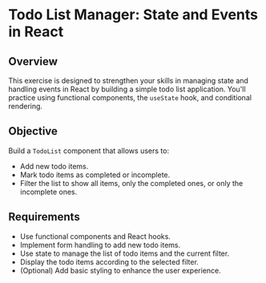 # Todo List Manager: State and Events in React

## Overview
This exercise is designed to strengthen your skills in managing state and handling events in React by building a simple todo list application. You'll practice using functional components, the `useState` hook, and conditional rendering.

## Objective
Build a `TodoList` component that allows users to:
- Add new todo items.
- Mark todo items as completed or incomplete.
- Filter the list to show all items, only the completed ones, or only the incomplete ones.

## Requirements
- Use functional components and React hooks.
- Implement form handling to add new todo items.
- Use state to manage the list of todo items and the current filter.
- Display the todo items according to the selected filter.
- (Optional) Add basic styling to enhance the user experience.
